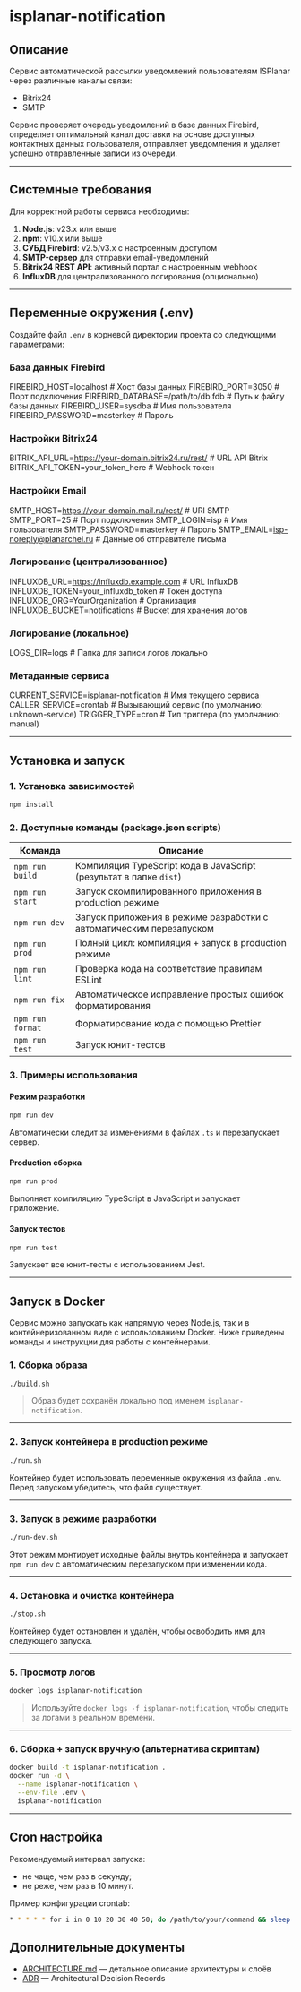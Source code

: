 # isplanar-notification

## Описание

Сервис автоматической рассылки уведомлений пользователям ISPlanar через различные каналы связи:

- Bitrix24
- SMTP

Сервис проверяет очередь уведомлений в базе данных Firebird, определяет оптимальный канал доставки на основе доступных контактных данных пользователя, отправляет уведомления и удаляет успешно отправленные записи из очереди.

---

## Системные требования

Для корректной работы сервиса необходимы:

1. **Node.js**: v23.x или выше
2. **npm**: v10.x или выше
3. **СУБД Firebird**: v2.5/v3.x с настроенным доступом
4. **SMTP-сервер** для отправки email-уведомлений
5. **Bitrix24 REST API**: активный портал с настроенным webhook
6. **InfluxDB** для централизованного логирования (опционально)

---

## Переменные окружения (.env)

Создайте файл `.env` в корневой директории проекта со следующими параметрами:

### База данных Firebird

FIREBIRD_HOST=localhost # Хост базы данных
FIREBIRD_PORT=3050 # Порт подключения
FIREBIRD_DATABASE=/path/to/db.fdb # Путь к файлу базы данных
FIREBIRD_USER=sysdba # Имя пользователя
FIREBIRD_PASSWORD=masterkey # Пароль

### Настройки Bitrix24

BITRIX_API_URL=https://your-domain.bitrix24.ru/rest/ # URL API Bitrix
BITRIX_API_TOKEN=your_token_here # Webhook токен

### Настройки Email

SMTP_HOST=https://your-domain.mail.ru/rest/ # URI SMTP
SMTP_PORT=25 # Порт подключения
SMTP_LOGIN=isp # Имя пользователя
SMTP_PASSWORD=masterkey # Пароль
SMTP_EMAIL=isp-noreply@planarchel.ru # Данные об отправителе письма

### Логирование (централизованное)

INFLUXDB_URL=https://influxdb.example.com # URL InfluxDB
INFLUXDB_TOKEN=your_influxdb_token # Токен доступа
INFLUXDB_ORG=YourOrganization # Организация
INFLUXDB_BUCKET=notifications # Bucket для хранения логов

### Логирование (локальное)

LOGS_DIR=logs # Папка для записи логов локально

### Метаданные сервиса

CURRENT_SERVICE=isplanar-notification # Имя текущего сервиса
CALLER_SERVICE=crontab # Вызывающий сервис (по умолчанию: unknown-service)
TRIGGER_TYPE=cron # Тип триггера (по умолчанию: manual)

---

## Установка и запуск

### 1. Установка зависимостей

```bash
npm install
```

### 2. Доступные команды (package.json scripts)

| Команда          | Описание                                                            |
| ---------------- | ------------------------------------------------------------------- |
| `npm run build`  | Компиляция TypeScript кода в JavaScript (результат в папке `dist`)  |
| `npm run start`  | Запуск скомпилированного приложения в production режиме             |
| `npm run dev`    | Запуск приложения в режиме разработки с автоматическим перезапуском |
| `npm run prod`   | Полный цикл: компиляция + запуск в production режиме                |
| `npm run lint`   | Проверка кода на соответствие правилам ESLint                       |
| `npm run fix`    | Автоматическое исправление простых ошибок форматирования            |
| `npm run format` | Форматирование кода с помощью Prettier                              |
| `npm run test`   | Запуск юнит-тестов                                                  |

### 3. Примеры использования

#### Режим разработки

```bash
npm run dev
```

Автоматически следит за изменениями в файлах `.ts` и перезапускает сервер.

#### Production сборка

```bash
npm run prod
```

Выполняет компиляцию TypeScript в JavaScript и запускает приложение.

#### Запуск тестов

```bash
npm run test
```

Запускает все юнит-тесты с использованием Jest.

---

## Запуск в Docker

Сервис можно запускать как напрямую через Node.js, так и в контейнеризованном виде с использованием Docker. Ниже приведены команды и инструкции для работы с контейнерами.

### 1. Сборка образа

```bash
./build.sh
```

> Образ будет сохранён локально под именем `isplanar-notification`.

---

### 2. Запуск контейнера в production режиме

```bash
./run.sh
```

Контейнер будет использовать переменные окружения из файла `.env`.  
Перед запуском убедитесь, что файл существует.

---

### 3. Запуск в режиме разработки

```bash
./run-dev.sh
```

Этот режим монтирует исходные файлы внутрь контейнера и запускает `npm run dev` с автоматическим перезапуском при изменении кода.

---

### 4. Остановка и очистка контейнера

```bash
./stop.sh
```

Контейнер будет остановлен и удалён, чтобы освободить имя для следующего запуска.

---

### 5. Просмотр логов

```bash
docker logs isplanar-notification
```

> Используйте `docker logs -f isplanar-notification`, чтобы следить за логами в реальном времени.

---

### 6. Сборка + запуск вручную (альтернатива скриптам)

```bash
docker build -t isplanar-notification .
docker run -d \
  --name isplanar-notification \
  --env-file .env \
  isplanar-notification
```

---

## Cron настройка

Рекомендуемый интервал запуска:

- не чаще, чем раз в секунду;
- не реже, чем раз в 10 минут.

Пример конфигурации crontab:

```bash
* * * * * for i in 0 10 20 30 40 50; do /path/to/your/command && sleep 10; done
```

## Дополнительные документы

- [ARCHITECTURE.md](./docs/architecture/architecture.md) — детальное описание архитектуры и слоёв
- [ADR](./docs/adr/) — Architectural Decision Records

